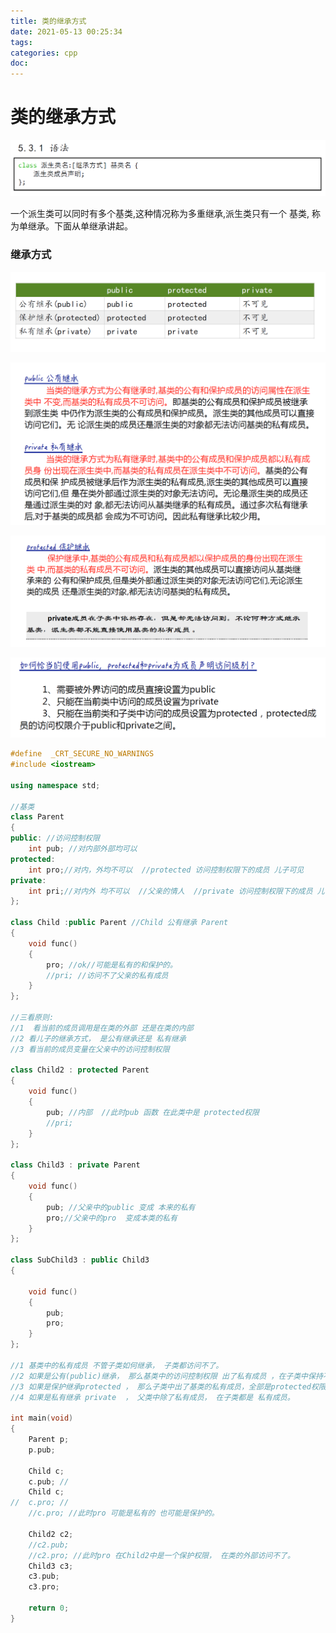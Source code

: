 ```yaml
---
title: 类的继承方式
date: 2021-05-13 00:25:34
tags:
categories: cpp
doc:
---
```


# 类的继承方式

![1620836765828](/images/javawz/1620836765828.png)

一个派生类可以同时有多个基类,这种情况称为多重继承,派生类只有一个
基类, 称为单继承。下面从单继承讲起。

### 继承方式

![1620836810687](/images/javawz/1620836810687.png)

![1620836826648](/images/javawz/1620836826648.png)

![1620836847063](/images/javawz/1620836847063.png)

![1620836865525](/images/javawz/1620836865525.png)





```cpp
#define  _CRT_SECURE_NO_WARNINGS 
#include <iostream>

using namespace std;

//基类
class Parent
{
public: //访问控制权限
	int pub; //对内部外部均可以
protected:
	int pro;//对内，外均不可以  //protected 访问控制权限下的成员 儿子可见
private:
	int pri;//对内外 均不可以  //父亲的情人  //private 访问控制权限下的成员 儿子不可见
};

class Child :public Parent //Child 公有继承 Parent
{
	void func()
	{
		pro; //ok//可能是私有的和保护的。
		//pri; //访问不了父亲的私有成员
	}
};

//三看原则:
//1  看当前的成员调用是在类的外部 还是在类的内部
//2 看儿子的继承方式， 是公有继承还是 私有继承
//3 看当前的成员变量在父亲中的访问控制权限

class Child2 : protected Parent
{
	void func()
	{
		pub; //内部  //此时pub 函数 在此类中是 protected权限
		//pri;
	}
};

class Child3 : private Parent
{
	void func()
	{
		pub; //父亲中的public 变成 本来的私有
		pro;//父亲中的pro  变成本类的私有
	}
};

class SubChild3 : public Child3
{

	void func()
	{
		pub;
		pro;
	}
};

//1 基类中的私有成员 不管子类如何继承， 子类都访问不了。
//2 如果是公有(public)继承， 那么基类中的访问控制权限 出了私有成员 ，在子类中保持不变
//3 如果是保护继承protected ， 那么子类中出了基类的私有成员，全部是protected权限
//4 如果是私有继承 private  ， 父类中除了私有成员， 在子类都是 私有成员。

int main(void)
{
	Parent p;
	p.pub;

	Child c;
	c.pub; // 
	Child c;
//	c.pro; //
	//c.pro; //此时pro 可能是私有的 也可能是保护的。

	Child2 c2;
	//c2.pub;
	//c2.pro; //此时pro 在Child2中是一个保护权限， 在类的外部访问不了。
	Child3 c3;
	c3.pub;
	c3.pro;

	return 0;
}
```


